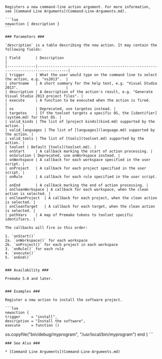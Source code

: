 	Registers a new command-line action argument. For more information, see [Command Line Arguments](Command-Line-Arguments.md).
	
	```lua
	newaction { description }
	```
	
	### Parameters ###
	
	`description` is a table describing the new action. It may contain the following fields:
	
	| Field       | Description                                                                        |
	|-------------|------------------------------------------------------------------------------------|
	| trigger     | What the user would type on the command line to select the action, e.g. "vs2013".  |
	| shortname   | A short summary for the help text, e.g. "Visual Studio 2013".                      |
	| description | A description of the action's result, e.g. "Generate Visual Studio 2013 project files". |
	| execute     | A function to be executed when the action is fired.                                |
	| os          | Deprecated, use targetos instead. |
	| targetos    | If the toolset targets a specific OS, the [identifier](system.md) for that OS. |
	| valid_kinds | The list of [project kinds](kind.md) supported by the action. |
	| valid_languages | The list of [languages](language.md) supported by the action. |
	| valid_tools | The list of [tools](toolset.md) supported by the action. |
	| toolset | Default [tools](toolset.md). |
	| onStart     | A callback marking the start of action processing. |
	| onSolution | Deprecated, use onWorkspace instead. |
	| onWorkspace | A callback for each workspace specified in the user script. |
	| onProject   | A callback for each project specified in the user script. |
	| onRule      | A callback for each rule specified in the user script. |
	| onEnd       | A callback marking the end of action processing. |
	| onCleanWorkspace | A callback for each workspace, when the clean action is selected. |
	| onCleanProject  | A callback for each project, when the clean action is selected. |
	| onCleanTarget   | A callback for each target, when the clean action is selected. |
	| pathVars    | A map of Premake tokens to toolset specific identifiers. |
	
	The callbacks will fire in this order:
	
	1. `onStart()`
	2a. `onWorkspace()` for each workspace
	2b. `onProject()` for each project in each workspace
	3. `onRule()` for each rule
	4. `execute()`
	5. `onEnd()`
	
	
	### Availability ###
	
	Premake 5.0 and later.
	
	
	### Examples ###
	
	Register a new action to install the software project.
	
	```lua
	newaction {
    trigger     = "install",
    description = "Install the software",
    execute     = function ()
os.copyfile("bin/debug/myprogram", "/usr/local/bin/myprogram")
    end
	}
	```
	
	### See Also ###
	
	* [Command Line Arguments](Command-Line-Arguments.md)
	